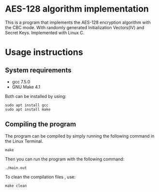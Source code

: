 # AES-128 algorithm implementation

This is a program that implements the AES-128 encryption algorithm with the CBC mode. With randomly generated Initialization Vectors(IV) and Secret Keys. Implemented with Linux C.

# Usage instructions

## System requirements
- gcc 7.5.0
- GNU Make 4.1

Both can be installed by using:
```
sudo apt install gcc
sudo apt install make
```

## Compiling the program
The program can be compiled by simply running the following command in the Linux Terminal.
```
make
```
Then you can run the program with the following command:
```
./main.out
```
To clean the compilation files , use:
```
make clean
```
